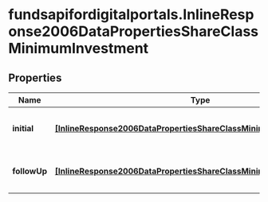 # fundsapifordigitalportals.InlineResponse2006DataPropertiesShareClassMinimumInvestment

## Properties

Name | Type | Description | Notes
------------ | ------------- | ------------- | -------------
**initial** | [**[InlineResponse2006DataPropertiesShareClassMinimumInvestmentInitial]**](InlineResponse2006DataPropertiesShareClassMinimumInvestmentInitial.md) | Minimum initial investment amount. | [optional] 
**followUp** | [**[InlineResponse2006DataPropertiesShareClassMinimumInvestmentInitial]**](InlineResponse2006DataPropertiesShareClassMinimumInvestmentInitial.md) | Minimum follow-up investment amount. | [optional] 


